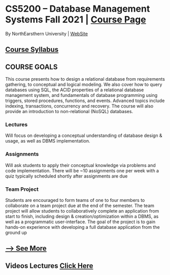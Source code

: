 # CS5200 – Database Management Systems Fall 2021 | [Course Page](https://www.coursicle.com/neu/courses/CS/5200/)
By NorthEarsthern University  | [WebSite](https://www.northeastern.edu/)




## [Course Syllabus](https://docs.google.com/document/d/1kKVn7EITDK-BjZdKXaFYtvI1x9ZAaoFYFeY299lgFuQ/edit)

## COURSE GOALS
This course presents how to design a relational database from requirements gathering, to conceptual and logical modeling. We also cover how to query databases using SQL, the ACID properties of a relational database management system, and fundamentals of database programming using triggers, stored procedures, functions, and events. Advanced topics include indexing, transactions, concurrency and recovery. The course will also provide an introduction to non-relational (NoSQL) databases.
### Lectures
Will focus on developing a conceptual understanding of database design & usage, as well as DBMS implementation.
### Assignments
Will ask students to apply their conceptual knowledge via problems and code implementation. There will be ~10 assignments one per week with a quiz typically scheduled shortly after assignments are due
### Team Project
Students are encouraged to form teams of one to four members to collaborate on a team project due at the end of the semester. The team project will allow students to collaboratively complete an application from start to finish, including design & creation/optimization within a DBMS, as well as a programmatic user-interface. The goal of the project is to gain hands-on experience with developing a full database application from the ground up
## [--> See More](db_syllabus_fa21_cs5200.pdf)

## Videos Lectures [Click Here](https://www.youtube.com/playlist?list=PL_GGiAMracOUtEcWUTbNiTcb0lc3F8F11)

